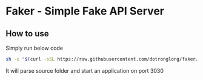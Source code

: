 # Faker - Simple Fake API Server

## How to use

Simply run below code

```bash
sh -c "$(curl -sSL https://raw.githubusercontent.com/dotronglong/faker/master/faker.sh)" -s --source /path/to/your/source
```

It will parse source folder and start an application on port 3030